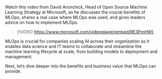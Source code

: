 Watch this video from David Aronchick, Head of Open Source Machine Learning Strategy at Microsoft, as he discusses the crucial benefits of MLOps, shares a real case where MLOps was used, and gives leaders advice on how to implement MLOps.

> [!VIDEO https://www.microsoft.com/videoplayer/embed/RE3PmHW]

MLOps is crucial for companies scaling AI across their organization as it enables data science and IT teams to collaborate and streamline the machine learning lifecycle at scale, from building models to deployment and management.

Next, let’s dive deeper into the benefits and business value that MLOps can provide.
